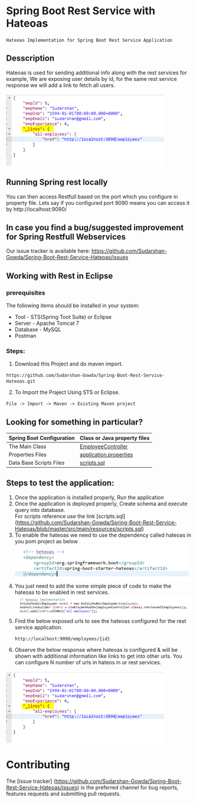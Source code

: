 # Spring Boot Rest Service with Hateoas
 `Hateoas Implementation for Spring Boot Rest Service Application`

## Desscription
Hateoas is used for sending additional info along with the rest services for example, We are exposing user details by id, for the same rest service response we will add a link to fetch all users.

<img src="docs/picture3.png">

## Running Spring rest locally

You can then access Restfull based on the port which you configure in property file. Lets say if you configured port 9090 means
you can access it by http://localhost:9090/

## In case you find a bug/suggested improvement for Spring Restfull Webservices
Our issue tracker is available here: https://github.com/Sudarshan-Gowda/Spring-Boot-Rest-Service-Hateoas/issues


## Working with Rest in Eclipse

### prerequisites
The following items should be installed in your system:
* Tool - STS(Spring Toot Suite) or Eclipse
* Server - Apache Tomcat 7
* Database - MySQL
* Postman

### Steps:

1) Download this Project and do maven import.
```
https://github.com/Sudarshan-Gowda/Spring-Boot-Rest-Service-Hateoas.git
```
2) To Import the Praject Using STS or Eclipse.
```
File -> Import -> Maven -> Existing Maven project
```


## Looking for something in particular?

|Spring Boot Configuration | Class or Java property files  |
|--------------------------|---|
|The Main Class | [EmployeeController](https://github.com/Sudarshan-Gowda/Spring-Boot-Rest-Service-Hateoas/blob/master/src/main/java/com/star/sud/controller/RestController.java) |
|Properties Files | [application.properties](https://github.com/Sudarshan-Gowda/Spring-Boot-Rest-Service-Hateoas/blob/master/src/main/resources/application.properties) |
|Data Base Scripts Files | [scripts.sql](https://github.com/Sudarshan-Gowda/Spring-Boot-Rest-Service-Hateoas/blob/master/src/main/resources/scripts.sql) |

## Steps to test the application:

1) Once the application is installed properly, Run the application
2) Once the application is deployed properly, Create schema and execute query into database. <br>
   For scripts reference use the link [scripts.sql]
   (https://github.com/Sudarshan-Gowda/Spring-Boot-Rest-Service-Hateoas/blob/master/src/main/resources/scripts.sql)
3) To enable the hateoas we need to use the dependency called hateoas in you pom project as below
    <img src="docs/picture2.png">
4) You just need to add the some simple piece of code to make the hateoas to be enabled in rest services.
   <img src="docs/picture1.png">
5) Find the below exposed urls to see the hateoas configured for the rest service application.
	```	
	http://localhost:9090/employees/{id}
 
	```
6) Observe the below response where hateoas is configured & will be shown with additional information like links to get into other urls.
You can configure N number of urls in hateos in ur rest services.
<img src="docs/picture3.png">
   
# Contributing

The [issue tracker]
(https://github.com/Sudarshan-Gowda/Spring-Boot-Rest-Service-Hateoas/issues) is the preferred channel for bug reports, features requests and submitting pull requests.

